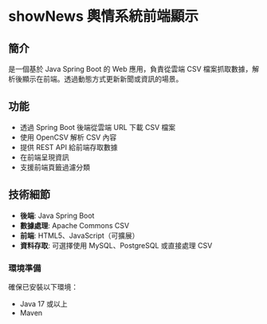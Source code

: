 # showNews 輿情系統前端顯示

## 簡介
是一個基於 Java Spring Boot 的 Web 應用，負責從雲端 CSV 檔案抓取數據，解析後顯示在前端。透過動態方式更新新聞或資訊的場景。

## 功能
- 透過 Spring Boot 後端從雲端 URL 下載 CSV 檔案
- 使用 OpenCSV 解析 CSV 內容
- 提供 REST API 給前端存取數據
- 在前端呈現資訊
- 支援前端頁籤過濾分類

## 技術細節
- **後端**: Java Spring Boot
- **數據處理**: Apache Commons CSV
- **前端**: HTML5、JavaScript（可擴展）
- **資料存取**: 可選擇使用 MySQL、PostgreSQL 或直接處理 CSV

### 環境準備
確保已安裝以下環境：
- Java 17 或以上
- Maven

